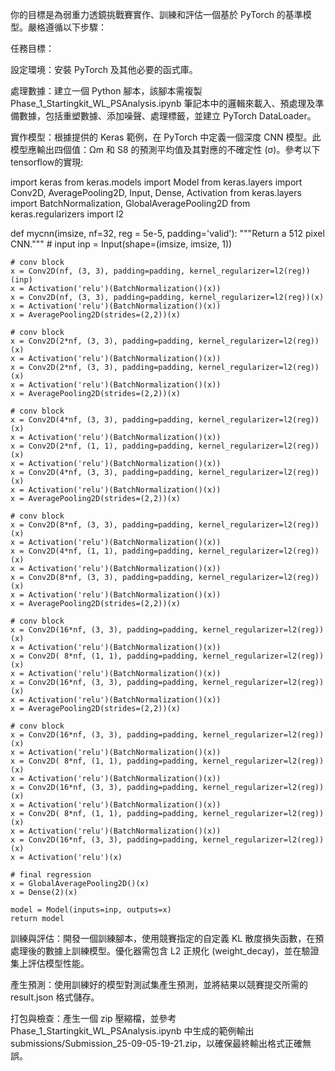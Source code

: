 你的目標是為弱重力透鏡挑戰賽實作、訓練和評估一個基於 PyTorch 的基準模型。嚴格遵循以下步驟：

任務目標：

設定環境：安裝 PyTorch 及其他必要的函式庫。

處理數據：建立一個 Python 腳本，該腳本需複製 Phase_1_Startingkit_WL_PSAnalysis.ipynb 筆記本中的邏輯來載入、預處理及準備數據，包括重塑數據、添加噪聲、處理標籤，並建立 PyTorch DataLoader。

實作模型：根據提供的 Keras 範例，在 PyTorch 中定義一個深度 CNN 模型。此模型應輸出四個值：Ωm 和 S8 的預測平均值及其對應的不確定性 (σ)。參考以下tensorflow的實現:

import keras
from keras.models import Model
from keras.layers import Conv2D, AveragePooling2D, Input, Dense, Activation
from keras.layers import BatchNormalization, GlobalAveragePooling2D
from keras.regularizers import l2


def mycnn(imsize, nf=32, reg = 5e-5, padding='valid'):
    """Return a 512 pixel CNN."""
    # input
    inp = Input(shape=(imsize, imsize, 1))

    # conv block
    x = Conv2D(nf, (3, 3), padding=padding, kernel_regularizer=l2(reg))(inp)
    x = Activation('relu')(BatchNormalization()(x))
    x = Conv2D(nf, (3, 3), padding=padding, kernel_regularizer=l2(reg))(x)
    x = Activation('relu')(BatchNormalization()(x))
    x = AveragePooling2D(strides=(2,2))(x)
    
    # conv block
    x = Conv2D(2*nf, (3, 3), padding=padding, kernel_regularizer=l2(reg))(x)
    x = Activation('relu')(BatchNormalization()(x))
    x = Conv2D(2*nf, (3, 3), padding=padding, kernel_regularizer=l2(reg))(x)
    x = Activation('relu')(BatchNormalization()(x))
    x = AveragePooling2D(strides=(2,2))(x)
    
    # conv block
    x = Conv2D(4*nf, (3, 3), padding=padding, kernel_regularizer=l2(reg))(x)
    x = Activation('relu')(BatchNormalization()(x))
    x = Conv2D(2*nf, (1, 1), padding=padding, kernel_regularizer=l2(reg))(x)
    x = Activation('relu')(BatchNormalization()(x))
    x = Conv2D(4*nf, (3, 3), padding=padding, kernel_regularizer=l2(reg))(x)
    x = Activation('relu')(BatchNormalization()(x))
    x = AveragePooling2D(strides=(2,2))(x)
    
    # conv block
    x = Conv2D(8*nf, (3, 3), padding=padding, kernel_regularizer=l2(reg))(x)
    x = Activation('relu')(BatchNormalization()(x))
    x = Conv2D(4*nf, (1, 1), padding=padding, kernel_regularizer=l2(reg))(x)
    x = Activation('relu')(BatchNormalization()(x))
    x = Conv2D(8*nf, (3, 3), padding=padding, kernel_regularizer=l2(reg))(x)
    x = Activation('relu')(BatchNormalization()(x))
    x = AveragePooling2D(strides=(2,2))(x)
    
    # conv block
    x = Conv2D(16*nf, (3, 3), padding=padding, kernel_regularizer=l2(reg))(x)
    x = Activation('relu')(BatchNormalization()(x))
    x = Conv2D( 8*nf, (1, 1), padding=padding, kernel_regularizer=l2(reg))(x)
    x = Activation('relu')(BatchNormalization()(x))
    x = Conv2D(16*nf, (3, 3), padding=padding, kernel_regularizer=l2(reg))(x)
    x = Activation('relu')(BatchNormalization()(x))
    x = AveragePooling2D(strides=(2,2))(x)
    
    # conv block
    x = Conv2D(16*nf, (3, 3), padding=padding, kernel_regularizer=l2(reg))(x)
    x = Activation('relu')(BatchNormalization()(x))
    x = Conv2D( 8*nf, (1, 1), padding=padding, kernel_regularizer=l2(reg))(x)
    x = Activation('relu')(BatchNormalization()(x))
    x = Conv2D(16*nf, (3, 3), padding=padding, kernel_regularizer=l2(reg))(x)
    x = Activation('relu')(BatchNormalization()(x))
    x = Conv2D( 8*nf, (1, 1), padding=padding, kernel_regularizer=l2(reg))(x)
    x = Activation('relu')(BatchNormalization()(x))
    x = Conv2D(16*nf, (3, 3), padding=padding, kernel_regularizer=l2(reg))(x)
    x = Activation('relu')(x)
    
    # final regression
    x = GlobalAveragePooling2D()(x)
    x = Dense(2)(x)
        
    model = Model(inputs=inp, outputs=x)
    return model

訓練與評估：開發一個訓練腳本，使用競賽指定的自定義 KL 散度損失函數，在預處理後的數據上訓練模型。優化器需包含 L2 正規化 (weight_decay)，並在驗證集上評估模型性能。

產生預測：使用訓練好的模型對測試集產生預測，並將結果以競賽提交所需的 result.json 格式儲存。

打包與檢查：產生一個 zip 壓縮檔，並參考 Phase_1_Startingkit_WL_PSAnalysis.ipynb 中生成的範例輸出 submissions/Submission_25-09-05-19-21.zip，以確保最終輸出格式正確無誤。

